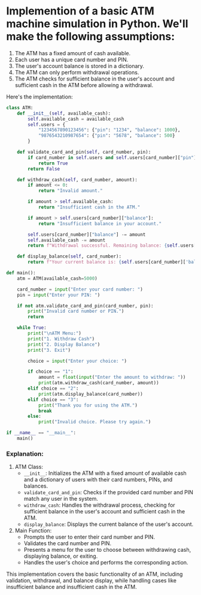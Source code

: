 # Implemention of a basic ATM machine simulation in Python. We'll make the following assumptions:

1. The ATM has a fixed amount of cash available.  
2. Each user has a unique card number and PIN.  
3. The user's account balance is stored in a dictionary.  
4. The ATM can only perform withdrawal operations.  
5. The ATM checks for sufficient balance in the user's account and sufficient cash in the ATM before allowing a withdrawal.

Here's the implementation:


```python
class ATM:
    def __init__(self, available_cash):
        self.available_cash = available_cash
        self.users = {
            "1234567890123456": {"pin": "1234", "balance": 1000},
            "9876543210987654": {"pin": "5678", "balance": 500}
        }

    def validate_card_and_pin(self, card_number, pin):
        if card_number in self.users and self.users[card_number]["pin"] == pin:
            return True
        return False

    def withdraw_cash(self, card_number, amount):
        if amount <= 0:
            return "Invalid amount."

        if amount > self.available_cash:
            return "Insufficient cash in the ATM."

        if amount > self.users[card_number]["balance"]:
            return "Insufficient balance in your account."

        self.users[card_number]["balance"] -= amount
        self.available_cash -= amount
        return f"Withdrawal successful. Remaining balance: {self.users[card_number]['balance']}"

    def display_balance(self, card_number):
        return f"Your current balance is: {self.users[card_number]['balance']}"

def main():
    atm = ATM(available_cash=5000)

    card_number = input("Enter your card number: ")
    pin = input("Enter your PIN: ")

    if not atm.validate_card_and_pin(card_number, pin):
        print("Invalid card number or PIN.")
        return

    while True:
        print("\nATM Menu:")
        print("1. Withdraw Cash")
        print("2. Display Balance")
        print("3. Exit")

        choice = input("Enter your choice: ")

        if choice == "1":
            amount = float(input("Enter the amount to withdraw: "))
            print(atm.withdraw_cash(card_number, amount))
        elif choice == "2":
            print(atm.display_balance(card_number))
        elif choice == "3":
            print("Thank you for using the ATM.")
            break
        else:
            print("Invalid choice. Please try again.")

if __name__ == "__main__":
    main()


```

### **Explanation:**

1. ATM Class:  
   * `__init__`: Initializes the ATM with a fixed amount of available cash and a dictionary of users with their card numbers, PINs, and balances.  
   * `validate_card_and_pin`: Checks if the provided card number and PIN match any user in the system.  
   * `withdraw_cash`: Handles the withdrawal process, checking for sufficient balance in the user's account and sufficient cash in the ATM.  
   * `display_balance`: Displays the current balance of the user's account.  
2. Main Function:  
   * Prompts the user to enter their card number and PIN.  
   * Validates the card number and PIN.  
   * Presents a menu for the user to choose between withdrawing cash, displaying balance, or exiting.  
   * Handles the user's choice and performs the corresponding action.

This implementation covers the basic functionality of an ATM, including validation, withdrawal, and balance display, while handling cases like insufficient balance and insufficient cash in the ATM.

